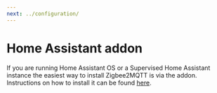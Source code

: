 ```yaml
---
next: ../configuration/
---
```


# Home Assistant addon

If you are running Home Assistant OS or a Supervised Home Assistant instance the easiest way to install Zigbee2MQTT is via the addon. Instructions on how to install it can be found [here](https://github.com/zigbee2mqtt/hassio-zigbee2mqtt#installation).
